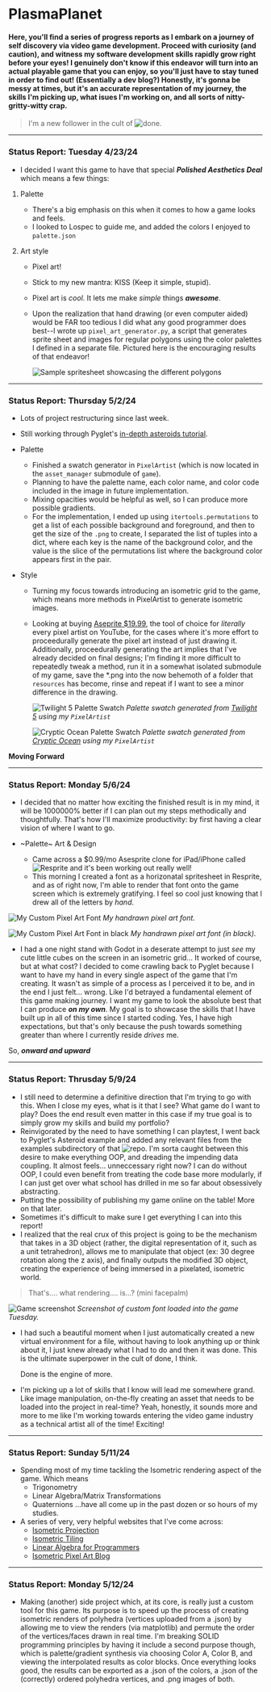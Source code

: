 # PlasmaPlanet

####  Here, you'll find a series of progress reports as I embark on a journey of self discovery via video game development. Proceed with curiosity (and caution), and witness my software development skills rapidly grow right before your eyes! I genuinely don't know if this endeavor will turn into an actual playable game that you can enjoy, so you'll just have to stay tuned in order to find out! (Essentially a dev blog?) Honestly, it's gonna be messy at times, but it's an accurate representation of my journey, the skills I'm picking up, what isues I'm working on, and all sorts of nitty-gritty-witty crap.

> I'm a new follower in the cult of ![done](https://www.youtube.com/watch?v=bJQj1uKtnus).

---

### Status Report: Tuesday 4/23/24
    
- I decided I want this game to have that special ***Polished Aesthetics Deal*** which means a few things:

1. Palette
	- There's a big emphasis on this when it comes to how a game looks and feels.
	- I looked to Lospec to guide me, and added the colors I enjoyed to `palette.json`

2. Art style
    - Pixel art!
    - Stick to my new mantra: KISS (Keep it simple, stupid).
    - Pixel art is *cool*. It lets me make *simple* things ***awesome***.
    - Upon the realization that hand drawing (or even computer aided) would be FAR too tedious I did what any good programmer does best--I wrote up `pixel_art_generator.py`, a script that generates sprite sheet and images for regular polygons using the color palettes I defined in a separate file. Pictured here is the encouraging results of that endeavor!

		![Sample spritesheet showcasing the different polygons](<src/resources/images/sample-spritesheet-(132x132).png>)

---

### Status Report: Thursday 5/2/24
    
- Lots of project restructuring since last week.
- Still working through Pyglet's [in-depth asteroids tutorial](https://pyglet.readthedocs.io/en/latest/programming_guide/examplegame.html#making-the-player-and-asteroid-sprites).
        
- Palette
    - Finished a swatch generator in `PixelArtist` (which is now located in the `asset_manager` submodule of `game`).
    - Planning to have the palette name, each color name, and color code included in the image in future implementation.    
    - Mixing opacities would be helpful as well, so I can produce more possible gradients.
    - For the implementation, I ended up using `itertools.permutations` to get a list of each possible background and foreground, and then to get the size of the `.png` to create, I separated the list of tuples into a dict, where each key is the name of the background color, and the value is the slice of the permutations list where the background color appears first in the pair.

- Style
    - Turning my focus towards introducing an isometric grid to the game, which means more methods in PixelArtist to generate isometric images.
    - Looking at buying [Aseprite $19.99](https://www.aseprite.org/), the tool of choice for *literally* every pixel artist on YouTube, for the cases where it's more effort to proceedurally generate the pixel art instead of just drawing it. Additionally, proceedurally generating the art implies that I've already decided on final designs; I'm finding it more difficult to repeatedly tweak a method, run it in a somewhat isolated submodule of my game, save the *.png into the now behemoth of a folder that `resources` has become, rinse and repeat if I want to see a minor difference in the drawing.

    	![Twilight 5 Palette Swatch](<src/resources/images/twilight5-swatch-84x84.png>)
		*Palette swatch generated from [Twilight 5](https://lospec.com/palette-list/twilight-5) using my `PixelArtist`*

    	![Cryptic Ocean Palette Swatch](<src/resources/images/cryptic-ocean6-swatch-84x84.png>)
		*Palette swatch generated from [Cryptic Ocean](https://lospec.com/palette-list/cryptic-ocean) using my `PixelArtist`*
  
**Moving Forward**

---

### Status Report: Monday 5/6/24

- I decided that no matter how exciting the finished result is in my mind, it will be 1000000% better if I can plan out my steps methodically and thoughtfully. That's how I'll maximize productivity: by first having a clear vision of where I want to go.

- ~Palette~ Art & Design
	- Came across a $0.99/mo Asesprite clone for iPad/iPhone called ![Resprite](https://resprite.fengeon.com/doc) and it's been working out really well!
	- This morning I created a font as a horizonatal spritesheet in Resprite, and as of right now, I'm able to render that font onto the game screen which is extremely gratifying. I feel so cool just knowing that I drew all of the letters by *hand*.

![My Custom Pixel Art Font](<src/resources/images/large-palace-font-white.png>)
*My handrawn pixel art font.*
 
		
![My Custom Pixel Art Font in black](<src/resources/images/large-palace-font-black.png>)
*My handrawn pixel art font (in black).*

- I had a one night stand with Godot in a deserate attempt to just *see* my cute little cubes on the screen in an isometric grid... It worked of course, but at what cost? I decided to come crawling back to Pyglet because I want to have my hand in every single aspect of the game that I'm creating. It wasn't as simple of a process as I perceived it to be, and in the end I just felt... wrong. Like I'd betrayed a fundamental element of this game making journey. I want my game to look the absolute best that I can produce ***on my own***. My goal is to showcase the  skills that I have built up in all of this time since I started coding. Yes, I have high expectations, but that's only because the push towards something greater than where I currently reside *drives* me.

So, ***onward and upward***
   
---

### Status Report: Thrusday 5/9/24

- I still need to determine a definitive direction that I'm trying to go with this. When I close my eyes, what is it that I see? What game do I want to play? Does the end result even matter in this case if my true goal is to simply grow my skills and build my portfolio?
- Reinvigorated by the need to have something I can playtest, I went back to Pyglet's Asteroid example and added any relevant files from the examples subdirectory of that ![repo](https://github.com/pyglet/pyglet.git). I'm sorta caught between this desire to make everything OOP, and dreading the impending data coupling. It almost feels... unneccessary right now? I can do without OOP, I could even benefit from treating the code base more modularly, if I can just get over what school has drilled in me so far about obsessively abstracting.
- Putting the possibility of publishing my game online on the table! More on that later.
- Sometimes it's difficult to make sure I get everything I can into this report!
- I realized that the real crux of this project is going to be the mechanism that takes in a 3D object (rather, the digital representation of it, such as a unit tetrahedron), allows me to manipulate that object (ex: 30 degree rotation along the z axis), and finally outputs the modified 3D object, creating the experience of being immersed in a pixelated, isometric world.

> That's.... what rendering.... is...? (mini facepalm)

![Game screenshot](<src/resources/images/screenshot 5-7-24.png>)
*Screenshot of custom font loaded into the game Tuesday.*

- I had such a beautiful moment when I just automatically created a new virtual environment for a file, without having to look anything up or think about it, I just knew already what I had to do and then it was done. This is the ultimate superpower in the cult of done, I think.

	Done is the engine of more.
- I'm picking up a lot of skills that I know will lead me somewhere grand. Like image manipulation, on-the-fly creating an asset that needs to be loaded into the project in real-time? Yeah, honestly, it sounds more and more to me like I'm working towards entering the video game industry as a technical artist all of the time! Exciting!

---

### Status Report: Sunday 5/11/24

- Spending most of my time tackling the Isometric rendering aspect of the game. Which means
	- Trigonometry
	- Linear Algebra/Matrix Transformations
	- Quaternions
...have all come up in the past dozen or so hours of my studies.
- A series of very, very helpful websites that I've come across:
	- [Isometric Projection](http://www.gandraxa.com/isometric_projection.xml)
	- [Isometric Tiling](http://www.gandraxa.com/isometric_tiling.xml)
	- [Linear Algebra for Programmers](https://www.linearalgebraforprogrammers.com/blog/isometric_projection)
	- [Isometric Pixel Art Blog](https://www.slynyrd.com/blog/2022/11/28/pixelblog-41-isometric-pixel-art)

---

### Status Report: Monday 5/12/24

- Making (another) side project which, at its core, is really just a custom tool for this game. Its purpose is to speed up the process of creating isometric renders of polyhedra (vertices uploaded from a .json) by allowing me to view the renders (via matplotlib) and permute the order of the vertices/faces drawn in real time. I'm breaking SOLID programming principles by having it include a second purpose though, which is palette/gradient synthesis via choosing Color A, Color B, and viewing the interpolated results as color blocks. Once everything looks good, the results can be exported as a .json of the colors, a .json of the (correctly) ordered polyhedra vertices, and .png images of both.
